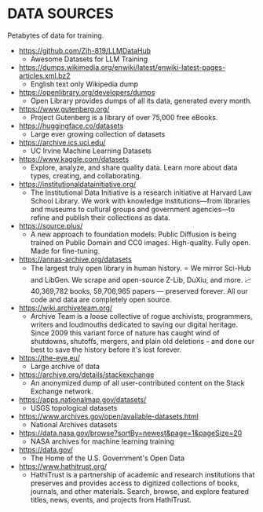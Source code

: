 # DATA SOURCES
Petabytes of data for training.

- https://github.com/Zjh-819/LLMDataHub
  - Awesome Datasets for LLM Training
- https://dumps.wikimedia.org/enwiki/latest/enwiki-latest-pages-articles.xml.bz2
  - English text only Wikipedia dump
- https://openlibrary.org/developers/dumps
  - Open Library provides dumps of all its data, generated every month.
- https://www.gutenberg.org/
  - Project Gutenberg is a library of over 75,000 free eBooks.
- https://huggingface.co/datasets
  - Large ever growing collection of datasets
- https://archive.ics.uci.edu/
  - UC Irvine Machine Learning Datasets
- https://www.kaggle.com/datasets
  - Explore, analyze, and share quality data. Learn more about data types, creating, and collaborating.
- https://institutionaldatainitiative.org/
  - The Institutional Data Initiative is a research initiative at Harvard Law School Library. We work with knowledge institutions—from libraries and museums to cultural groups and government agencies—to refine and publish their collections as data.
- https://source.plus/
  - A new approach to foundation models: Public Diffusion is being trained on Public Domain and CC0 images. High-quality. Fully open. Made for fine-tuning. 
- https://annas-archive.org/datasets
  - The largest truly open library in human history. ⭐️ We mirror Sci-Hub and LibGen. We scrape and open-source Z-Lib, DuXiu, and more. 📈 40,369,782 books, 59,706,965 papers — preserved forever. All our code and data are completely open source.
- https://wiki.archiveteam.org/
  - Archive Team is a loose collective of rogue archivists, programmers, writers and loudmouths dedicated to saving our digital heritage. Since 2009 this variant force of nature has caught wind of shutdowns, shutoffs, mergers, and plain old deletions - and done our best to save the history before it's lost forever.
- https://the-eye.eu/
  - Large archive of data
- https://archive.org/details/stackexchange
  - An anonymized dump of all user-contributed content on the Stack Exchange network.
- https://apps.nationalmap.gov/datasets/
  - USGS topological datasets
- https://www.archives.gov/open/available-datasets.html
  - National Archives datasets
- https://data.nasa.gov/browse?sortBy=newest&page=1&pageSize=20
  - NASA archives for machine learning training
- https://data.gov/
  - The Home of the U.S. Government's Open Data
- https://www.hathitrust.org/
  - HathiTrust is a partnership of academic and research institutions that preserves and provides access to digitized collections of books, journals, and other materials. Search, browse, and explore featured titles, news, events, and projects from HathiTrust.
